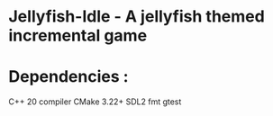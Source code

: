 # Jellyfish-Idle - A jellyfish themed incremental game

# Dependencies : 

C++ 20 compiler
CMake 3.22+
SDL2
fmt
gtest
